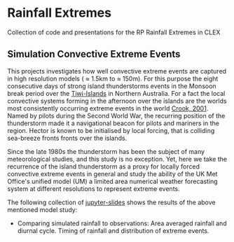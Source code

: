 # Rainfall Extremes
Collection of code and presentations for the RP Rainfall Extremes in CLEX

## Simulation Convective Extreme Events
This projects investigates how well convective extreme events are captured in high resolution models ( &#8776; 1.5km to &#8776; 150m).
For this purpose the eight consecutive days of strong island thunderstorms events in the Monsoon break period over the [Tiwi-Islands](https://en.wikipedia.org/wiki/Tiwi_Islands "Wikipedia") in Northern Australia.
For a fact the  local convective systems forming in the afternoon over the islands are the worlds most consistently occurring extreme events in the world [Crook, 2001](https://doi.org/10.1175/1520-0493%282001%29129%3C1550%3AUHTDOI%3E2.0.CO%3B2, "Understanding Hector"). Named by pilots during the Second World War, the recurring position of the thunderstorm made it a navigational beacon for pilots and mariners in the region. Hector is known to be initialised by local forcing, that is colliding sea-breeze fronts fronts over the islands. 

Since the late 1980s the thunderstorm has been the subject of many meteorological studies, and this study is no exception. Yet, here we take the recurrence of the island thunderstorm as a proxy for locally forced convective extreme events in general and study the ability of the UK Met Office's unified model (UM) a limited area numerical weather forecasting system at different resolutions to represent extreme events. 

The following collection of [jupyter-slides](http://www.slideviper.oquanta.info/tutorial/slideshow_tutorial_slides.html#/4 "Jupyter Slides Tutorial") shows the results of the above mentioned model study:

- Comparing simulated rainfall to observations: Area averaged rainfall and diurnal cycle. Timing of rainfall and distribution of extreme events. 

